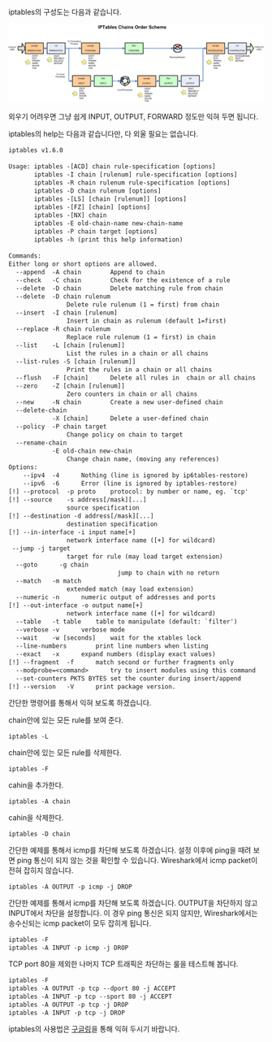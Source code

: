 iptables의 구성도는 다음과 같습니다.  

![linux-Iptables-firewall-schema.png](linux-Iptables-firewall-schema.png)

외우기 어려우면 그냥 쉽게 INPUT, OUTPUT, FORWARD 정도만 익혀 두면 됩니다.

iptables의 help는 다음과 같습니다만, 다 외울 필요는 없습니다.

```
iptables v1.6.0

Usage: iptables -[ACD] chain rule-specification [options]
       iptables -I chain [rulenum] rule-specification [options]
       iptables -R chain rulenum rule-specification [options]
       iptables -D chain rulenum [options]
       iptables -[LS] [chain [rulenum]] [options]
       iptables -[FZ] [chain] [options]
       iptables -[NX] chain
       iptables -E old-chain-name new-chain-name
       iptables -P chain target [options]
       iptables -h (print this help information)

Commands:
Either long or short options are allowed.
  --append  -A chain		Append to chain
  --check   -C chain		Check for the existence of a rule
  --delete  -D chain		Delete matching rule from chain
  --delete  -D chain rulenum
				Delete rule rulenum (1 = first) from chain
  --insert  -I chain [rulenum]
				Insert in chain as rulenum (default 1=first)
  --replace -R chain rulenum
				Replace rule rulenum (1 = first) in chain
  --list    -L [chain [rulenum]]
				List the rules in a chain or all chains
  --list-rules -S [chain [rulenum]]
				Print the rules in a chain or all chains
  --flush   -F [chain]		Delete all rules in  chain or all chains
  --zero    -Z [chain [rulenum]]
				Zero counters in chain or all chains
  --new     -N chain		Create a new user-defined chain
  --delete-chain
            -X [chain]		Delete a user-defined chain
  --policy  -P chain target
				Change policy on chain to target
  --rename-chain
            -E old-chain new-chain
				Change chain name, (moving any references)
Options:
    --ipv4	-4		Nothing (line is ignored by ip6tables-restore)
    --ipv6	-6		Error (line is ignored by iptables-restore)
[!] --protocol	-p proto	protocol: by number or name, eg. `tcp'
[!] --source	-s address[/mask][...]
				source specification
[!] --destination -d address[/mask][...]
				destination specification
[!] --in-interface -i input name[+]
				network interface name ([+] for wildcard)
 --jump	-j target
				target for rule (may load target extension)
  --goto      -g chain
                              jump to chain with no return
  --match	-m match
				extended match (may load extension)
  --numeric	-n		numeric output of addresses and ports
[!] --out-interface -o output name[+]
				network interface name ([+] for wildcard)
  --table	-t table	table to manipulate (default: `filter')
  --verbose	-v		verbose mode
  --wait	-w [seconds]	wait for the xtables lock
  --line-numbers		print line numbers when listing
  --exact	-x		expand numbers (display exact values)
[!] --fragment	-f		match second or further fragments only
  --modprobe=<command>		try to insert modules using this command
  --set-counters PKTS BYTES	set the counter during insert/append
[!] --version	-V		print package version.

```

간단한 명령어를 통해서 익혀 보도록 하겠습니다.

chain안에 있는 모든 rule를 보여 준다.
```
iptables -L
```

chain안에 있는 모든 rule를 삭제한다.
```
iptables -F
```

cahin을 추가한다.
```
iptables -A chain
```

cahin을 삭제한다.
```
iptables -D chain
```

간단한 예제를 통해서 icmp를 차단해 보도록 하겠습니다. 설정 이후에 ping을 때려 보면 ping 통신이 되지 않는 것을 확인할 수 있습니다. Wireshark에서 icmp packet이 전혀 잡히지 않습니다.
```
iptables -A OUTPUT -p icmp -j DROP
```

간단한 예제를 통해서 icmp를 차단해 보도록 하겠습니다. OUTPUT을 차단하지 않고 INPUT에서 차단을 설정합니다. 이 경우 ping 통신은 되지 않지만, Wireshark에서는 송수신되는 icmp packet이 모두 잡히게 됩니다.
```
iptables -F
iptables -A INPUT -p icmp -j DROP
```

TCP port 80을 제외한 나머지 TCP 트래픽은 차단하는 룰을 테스트해 봅니다.
```
iptables -F
iptables -A OUTPUT -p tcp --dport 80 -j ACCEPT
iptables -A INPUT -p tcp --sport 80 -j ACCEPT
iptables -A OUTPUT -p tcp -j DROP
iptables -A INPUT -p tcp -j DROP

```

iptables의 사용법은 [구글링](https://www.google.com/search?q=iptables+%EC%98%88%EC%A0%9C)을 통해 익혀 두시기 바랍니다.
